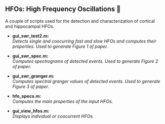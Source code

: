 ## **HFOs: High Frequency Oscillations :milky_way:**
A couple of scripts used for the detection and characterization of cortical and hippocampal HFOs.

* **gui_swr_test2.m:**  
*Detects single and coocurring fast and slow HFOs and computes their properties. Used to generate Figure 1 of paper.*

* **gui_swr_spec.m:**  
*Computes spectrograms of detected events. Used to generate Figure 2 of paper.*

* **gui_swr_granger.m:**  
*Computes spectral granger values of detected events. Used to generate Figure 3 of paper.*

* **hfo_specs.m:**  
*Computes the main properties of the input HFOs.* 

* **gui_view_hfos.m:**  
*Displays individual or coocurrent HFOs.* 



